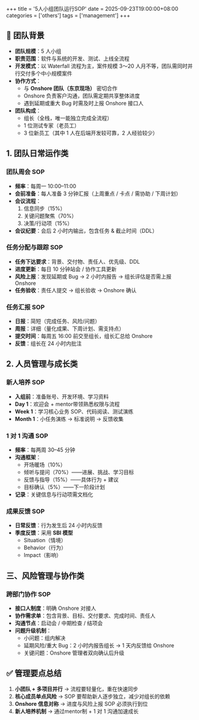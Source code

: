 +++
title = '5人小组团队运行SOP'
date = 2025-09-23T19:00:00+08:00
categories = ['others']
tags = ['management']
+++

## 📌 团队背景
- **团队规模**：5 人小组  
- **职责范围**：软件与系统的开发、测试、上线全流程  
- **开发模式**：以 Waterfall 流程为主，案件规模 3～20 人月不等，团队需同时并行交付多个中小规模案件  
- **协作方式**：  
  - 与 **Onshore 团队（东京现场）** 密切合作  
  - Onshore 负责客户沟通，团队需定期共享整体进度  
  - 遇到延期或重大 Bug 时需及时上报 Onshore 接口人  
- **团队构成**：  
  - 组长（全栈，唯一能独立完成全流程）  
  - 1 位测试专家（老员工）  
  - 3 位新员工（其中 1 人在后端开发较可靠，2 人经验较少）  



## 1. 团队日常运作类

### 团队周会 SOP
- **频率**：每周一 10:00–11:00  
- **会前准备**：每人准备 3 分钟汇报（上周重点 / 卡点 / 需协助 / 下周计划）  
- **会议流程**：  
  1. 信息同步（15%）  
  2. 关键问题聚焦（70%）  
  3. 决策/行动项（15%）  
- **会议纪要**：会后 2 小时内输出，包含任务 & 截止时间（DDL）  



### 任务分配与跟踪 SOP
- **任务下达要求**：背景、交付物、责任人、优先级、DDL  
- **进度更新**：每日 10 分钟站会 / 协作工具更新  
- **风险上报**：发现延期或 Bug → 2 小时内报告 → 组长评估是否需上报 Onshore  
- **任务验收**：责任人提交 → 组长验收 → Onshore 确认  



### 任务汇报 SOP
- **日报**：简短（完成任务、风险/问题）  
- **周报**：详细（量化成果、下周计划、需支持点）  
- **提交时间**：每周五 16:00 前交至组长，组长汇总给 Onshore  
- **反馈**：组长在 24 小时内批注  



## 2. 人员管理与成长类

### 新人培养 SOP
- **入组前**：准备账号、开发环境、学习资料  
- **Day 1**：欢迎会 + mentor带领熟悉权限与流程  
- **Week 1**：学习核心业务 SOP、代码阅读、测试演练  
- **Month 1**：小任务演练 → 标准说明 → 反馈收集  



### 1 对 1 沟通 SOP
- **频率**：每两周 30–45 分钟  
- **沟通框架**：  
  - 开场暖场（10%）  
  - 倾听与提问（70%）——进展、挑战、学习目标  
  - 反馈与指导（15%）——具体行为 + 建议  
  - 目标确认（5%）——下一阶段计划  
- **记录**：关键信息与行动项需文档化  



### 成果反馈 SOP
- **日常反馈**：行为发生后 24 小时内反馈  
- **季度反馈**：采用 **SBI 模型**  
  - Situation（情境）  
  - Behavior（行为）  
  - Impact（影响）  



## 三、风险管理与协作类

### 跨部门协作 SOP
- **接口人制度**：明确 Onshore 对接人  
- **协作需求单**：包含背景、目标、交付要求、完成时间、责任人  
- **沟通节点**：启动会 / 中期检查 / 结项会  
- **问题升级机制**：  
  - 小问题：组内解决  
  - 延期风险/重大 Bug：2 小时内报告组长 → 1 天内反馈给 Onshore  
  - 关键问题：Onshore 管理者双向确认后升级  



## ✅ 管理要点总结
1. **小团队 + 多项目并行** → 流程要轻量化，重在快速同步  
2. **核心成员单点风险** → SOP 要帮助新人逐步独立，减少对组长的依赖  
3. **Onshore 信息对称** → 进度与风险上报 SOP 必须执行到位  
4. **新人培养机制** → 通过mentor制 + 1 对 1 沟通加速成长  
